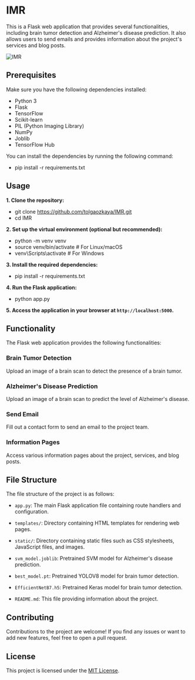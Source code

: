 # IMR
This is a Flask web application that provides several functionalities, including brain tumor detection and Alzheimer's disease prediction. It also allows users to send emails and provides information about the project's services and blog posts.

![IMR](https://res.cloudinary.com/da9md6gyy/image/upload/v1685396122/screenshot_m1nimy.png)

## Prerequisites

Make sure you have the following dependencies installed:

- Python 3
- Flask
- TensorFlow
- Scikit-learn
- PIL (Python Imaging Library)
- NumPy
- Joblib
- TensorFlow Hub

You can install the dependencies by running the following command:

- pip install -r requirements.txt

## Usage

**1. Clone the repository:**

- git clone <https://github.com/tolgaozkaya/IMR.git>
- cd IMR

**2. Set up the virtual environment (optional but recommended):**

- python -m venv venv
- source venv/bin/activate # For Linux/macOS
- venv\Scripts\activate # For Windows

**3. Install the required dependencies:**

- pip install -r requirements.txt

**4. Run the Flask application:**

- python app.py

**5. Access the application in your browser at `http://localhost:5000`.**

## Functionality

The Flask web application provides the following functionalities:

### Brain Tumor Detection

Upload an image of a brain scan to detect the presence of a brain tumor.

### Alzheimer's Disease Prediction

Upload an image of a brain scan to predict the level of Alzheimer's disease.

### Send Email

Fill out a contact form to send an email to the project team.

### Information Pages

Access various information pages about the project, services, and blog posts.

## File Structure

The file structure of the project is as follows:

- `app.py`: The main Flask application file containing route handlers and configuration.

- `templates/`: Directory containing HTML templates for rendering web pages.

- `static/`: Directory containing static files such as CSS stylesheets, JavaScript files, and images.

- `svm_model.joblib`: Pretrained SVM model for Alzheimer's disease prediction.

- `best_model.pt`: Pretrained YOLOV8 model for brain tumor detection.

- `EfficientNetB7.h5`: Pretrained Keras model for brain tumor detection.

- `README.md`: This file providing information about the project.

## Contributing

Contributions to the project are welcome! If you find any issues or want to add new features, feel free to open a pull request.

## License

This project is licensed under the [MIT License](LICENSE).

